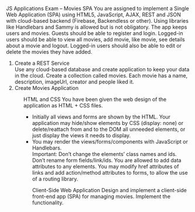 JS Applications Exam – Movies SPA
You are assigned to implement a Single Web Application (SPA) using HTML5, JavaScript, AJAX, REST and JSON with cloud-based backend (Firebase, Backendless or other). Using libraries like  Handlebars and Sammy is allowed but is not obligatory. The app keeps users and movies. Guests should be able to register and login. Logged-in users should be able to view all movies, add movie, like movie, see details about a movie and logout. Logged-in users should also be able to edit or delete the movies they have added. 
<ol>
<li>	Create a REST Service</li>
Use any cloud-based database and create application to keep your data in the cloud.
Create a collection called movies. Each movie has a name, description, imageUrl, creator and people liked it. 
<li>	Create Movies Application</li>
<ol>
HTML and CSS
You have been given the web design of the application as HTML + CSS files.
<ul>
<li>	Initially all views and forms are shown by the HTML. Your application may hide/show elements by CSS (display: none) or delete/reattach from and to the DOM all unneeded elements, or just display the views it needs to display.</li>
<li>	You may render the views/forms/components with JavaScript or Handlebars.</li>
Important: Don’t change the elements’ class names and ids. Don’t rename form fields/link/ids. You are allowed to add data attributes to any elements. You may modify href attributes of links and add action/method attributes to forms, to allow the use of a routing library.

Client-Side Web Application
Design and implement a client-side front-end app (SPA) for managing movies. Implement the functionality.